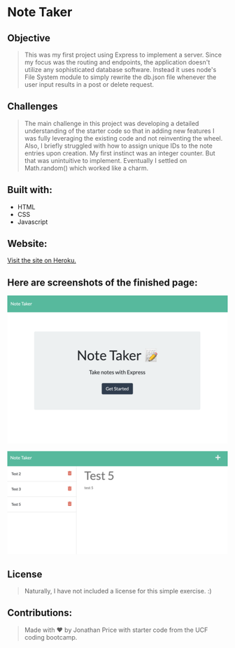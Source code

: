 # Note Taker #

## Objective ##

>This was my first project using Express to implement a server. Since my focus was the routing and endpoints, the application doesn't utilize any sophisticated database software. Instead it uses node's File System module to simply rewrite the db.json file whenever the user input results in a post or delete request.
 
## Challenges

>The main challenge in this project was developing a detailed understanding of the starter code so that in adding new features I was fully leveraging the existing code and not reinventing the wheel. Also, I briefly struggled with how to assign unique IDs to the note entries upon creation. My first instinct was an integer counter. But that was unintuitive to implement. Eventually I settled on Math.random() which worked like a charm.

## Built with:

* HTML
* CSS
* Javascript

## Website:

[Visit the site on Heroku.](https://salty-falls-12911.herokuapp.com/)

## Here are screenshots of the finished page:

![Screenshot of note-taker index.html](./assets/images/Note-Taker-home.png)

![Screenshot of note-taker notes.html](./assets/images/Note-Taker-notes.png)

## License

> Naturally, I have not included a license for this simple exercise. :)

## Contributions:

>Made with ❤️ by Jonathan Price with starter code from the UCF coding bootcamp.